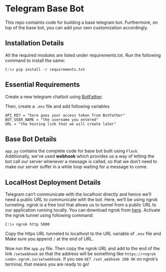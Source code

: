 # Telegram Base Bot
This repo containts code for building a base telegram bot. Furthermore, on top of the base bot, you can add your own customization accordingly.

## Installation Details
All the required modules are listed under requirements.txt. Run the following command to install the same:
```
C:\> pip install -r requirements.txt
```

## Essential Requirements
Create a new telegram chatbot using [BotFather](https://core.telegram.org/bots#6-botfather).

Then, create a ```.env``` file and add following variables
```
API_KEY = "here goes your access token from BotFather"
BOT_USER_NAME = "the username you entered"
URL = "the hosting link that we will create later"
```

## Base Bot Details
```app.py``` contains the complete code for base bot built using ```Flask```. Additionally, we've used **webhook** which provides us a way of letting the bot call our server whenever a message is called, so that we don’t need to make our server suffer in a while loop waiting for a message to come.

## LocalHost Deployment Details
Telegram can’t communicate with the localhost directly and hence we’ll need a public URL to communicate with the bot. Here, we’ll be using ngrok tunneling. ngrok is a free tool that allows us to tunnel from a public URL to our application running locally. You can download ngrok from [here](https://ngrok.com/download).
Activate the ngrok tunnel using following command:
```
C:\> ngrok http 5000
```
Copy the https URL tunneled to localhost to the URL variable of ```.env``` file and Make sure you append ```/``` at the end of URL.

Now run the ```app.py``` file. Then copy the ngrok URL and add to the end of the link ```/setwebhook``` so that the address will be something like ```https://<ngrok code>.ngrok.io/setwebhook```. If you see ```GET /set_webhook 200 OK``` on ngrok’s terminal, that means you are ready to go!
